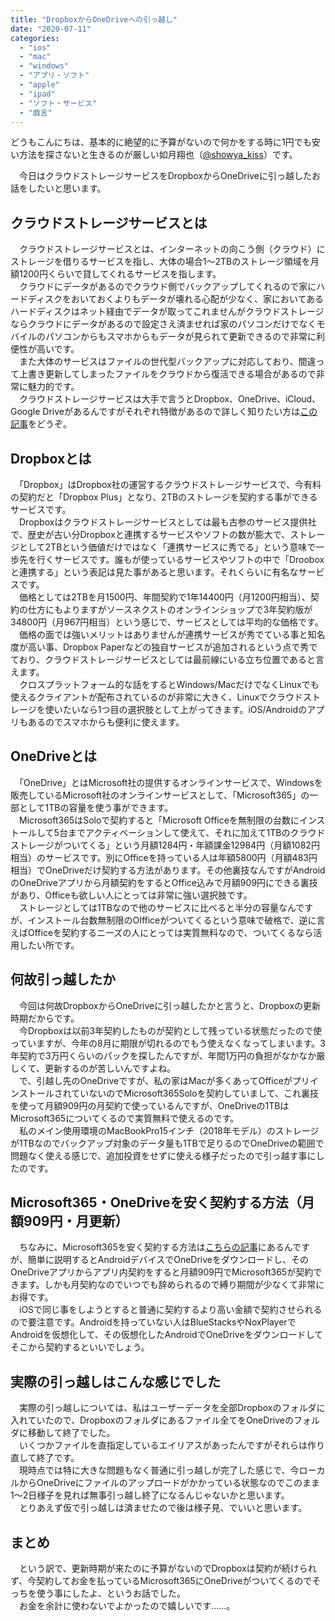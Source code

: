 ```yaml
---
title: "DropboxからOneDriveへの引っ越し"
date: "2020-07-11"
categories: 
  - "ios"
  - "mac"
  - "windows"
  - "アプリ・ソフト"
  - "apple"
  - "ipad"
  - "ソフト・サービス"
  - "戯言"
---
```


どうもこんにちは、基本的に絶望的に予算がないので何かをする時に1円でも安い方法を探さないと生きるのが厳しい如月翔也（[@showya\_kiss](http://twitter.com/showya_kiss)）です。  
  
　今日はクラウドストレージサービスをDropboxからOneDriveに引っ越したお話をしたいと思います。  

## クラウドストレージサービスとは

　クラウドストレージサービスとは、インターネットの向こう側（クラウド）にストレージを借りるサービスを指し、大体の場合1〜2TBのストレージ領域を月額1200円くらいで貸してくれるサービスを指します。  
　クラウドにデータがあるのでクラウド側でバックアップしてくれるので家にハードディスクをおいておくよりもデータが壊れる心配が少なく、家においてあるハードディスクはネット経由でデータが取ってこれませんがクラウドストレージならクラウドにデータがあるので設定さえ済ませれば家のパソコンだけでなくモバイルのパソコンからもスマホからもデータが見られて更新できるので非常に利便性が高いです。  
　また大体のサービスはファイルの世代型バックアップに対応しており、間違って上書き更新してしまったファイルをクラウドから復活できる場合があるので非常に魅力的です。  
　クラウドストレージサービスは大手で言うとDropbox、OneDrive、iCloud、Google Driveがあるんですがそれぞれ特徴があるので詳しく知りたい方は[この記事](https://techblog.show-ya.blue/?p=4389)をどうぞ。  

## Dropboxとは

　「Dropbox」はDropbox社の運営するクラウドストレージサービスで、今有料の契約だと「Dropbox Plus」となり、2TBのストレージを契約する事ができるサービスです。  
　Dropboxはクラウドストレージサービスとしては最も古参のサービス提供社で、歴史が古い分Dropboxと連携するサービスやソフトの数が膨大で、ストレージとして2TBという価値だけではなく「連携サービスに秀でる」という意味で一歩先を行くサービスです。誰もが使っているサービスやソフトの中で「Drooboxと連携する」という表記は見た事があると思います。それくらいに有名なサービスです。  
　価格としては2TBを月1500円、年間契約で1年14400円（月1200円相当）、契約の仕方にもよりますがソースネクストのオンラインショップで3年契約版が34800円（月967円相当）という感じで、サービスとしては平均的な価格です。  
　価格の面では強いメリットはありませんが連携サービスが秀でている事と知名度が高い事、Dropbox Paperなどの独自サービスが追加されるという点で秀でており、クラウドストレージサービスとしては最前線にいる立ち位置であると言えます。  
　クロスプラットフォーム的な話をするとWindows/MacだけでなくLinuxでも使えるクライアントが配布されているのが非常に大きく、Linuxでクラウドストレージを使いたいなら1つ目の選択肢として上がってきます。iOS/Androidのアプリもあるのでスマホからも便利に使えます。  

## OneDriveとは

　「OneDrive」とはMicrosoft社の提供するオンラインサービスで、Windowsを販売しているMicrosoft社のオンラインサービスとして、「Microsoft365」の一部として1TBの容量を使う事ができます。  
　Microsoft365はSoloで契約すると「Microsoft Officeを無制限の台数にインストールして5台までアクティベーションして使えて、それに加えて1TBのクラウドストレージがついてくる」という月額1284円・年額課金12984円（月額1082円相当）のサービスです。別にOfficeを持っている人は年額5800円（月額483円相当）でOneDriveだけ契約する方法があります。その他裏技なんですがAndroidのOneDriveアプリから月額契約をするとOffice込みで月額909円にできる裏技があり、Officeも欲しい人にとっては非常に強い選択肢です。  
　ストレージとしては1TBなので他のサービスに比べると半分の容量なんですが、インストール台数無制限のOIfficeがついてくるという意味で破格で、逆に言えばOfficeを契約するニーズの人にとっては実質無料なので、ついてくるなら活用したい所です。  

## 何故引っ越したか

　今回は何故DropboxからOneDriveに引っ越したかと言うと、Dropboxの更新時期だからです。  
　今Dropboxは以前3年契約したものが契約として残っている状態だったので使っていますが、今年の8月に期限が切れるのでもう使えなくなってしまいます。3年契約で3万円くらいのパックを探したんですが、年間1万円の負担がなかなか厳しくて、更新するのが苦しいんですよね。  
　で、引越し先のOneDriveですが、私の家はMacが多くあってOfficeがプリインストールされていないのでMicrosoft365Soloを契約していまして、これ裏技を使って月額909円の月契約で使っているんですが、OneDriveの1TBはMicrosoft365についてくるので実質無料で使えるのです。  
　私のメイン使用環境のMacBookPro15インチ（2018年モデル）のストレージが1TBなのでバックアップ対象のデータ量も1TBで足りるのでOneDriveの範囲で問題なく使える感じで、追加投資をせずに使える様子だったので引っ越す事にしたのです。  

## Microsoft365・OneDriveを安く契約する方法（月額909円・月更新）

　ちなみに、Microsoft365を安く契約する方法は[こちらの記事](https://techblog.show-ya.blue/?p=3518)にあるんですが、簡単に説明するとAndroidデバイスでOneDriveをダウンロードし、そのOneDriveアプリからアプリ内契約をすると月額909円でMicrosoft365が契約できます。しかも月契約なのでいつでも辞められるので縛り期間が少なくて非常にお得です。  
　iOSで同じ事をしようとすると普通に契約するより高い金額で契約させられるので要注意です。Androidを持っていない人はBlueStacksやNoxPlayerでAndroidを仮想化して、その仮想化したAndroidでOneDriveをダウンロードしてそこから契約するといいでしょう。  

## 実際の引っ越しはこんな感じでした

　実際の引っ越しについては、私はユーザーデータを全部Dropboxのフォルダに入れていたので、Dropboxのフォルダにあるファイル全てをOneDriveのフォルダに移動して終了でした。  
　いくつかファイルを直指定しているエイリアスがあったんですがそれらは作り直して終了です。  
　現時点では特に大きな問題もなく普通に引っ越しが完了した感じで、今ローカルからOneDriveにファイルのアップロードがかかっている状態なのでこのまま1〜2日様子を見れば無事引っ越し終了になるんじゃないかと思います。  
　とりあえず仮で引っ越しは済ませたので後は様子見、でいいと思います。

## まとめ

　という訳で、更新時期が来たのに予算がないのでDropboxは契約が続けられず、今契約してお金を払っているMicrosoft365にOneDriveがついてくるのでそっちを使う事にしたよ、というお話でした。  
　お金を余計に使わないでよかったので嬉しいです……。
